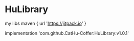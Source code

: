 # HuLibrary
my libs
maven { url 'https://jitpack.io' }

  implementation 'com.github.CatHu-Coffer:HuLibrary:v1.0.1'
